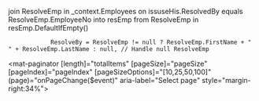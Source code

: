  join ResolveEmp in _context.Employees on issuseHis.ResolvedBy equals ResolveEmp.EmployeeNo into resEmp
                from ResolveEmp in resEmp.DefaultIfEmpty()




                ResolveBy = ResolveEmp != null ? ResolveEmp.FirstName + " " + ResolveEmp.LastName : null, // Handle null ResolveEmp
<mat-paginator [length]="totalItems"
                  [pageSize]="pageSize"
                  [pageIndex]="pageIndex"
                  [pageSizeOptions]="[10,25,50,100]"
                  (page)="onPageChange($event)"
                  aria-label="Select page" style="margin-right:34%">
    </mat-paginator>
